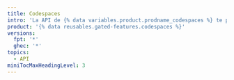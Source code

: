 ```yaml
---
title: Codespaces
intro: 'La API de {% data variables.product.prodname_codespaces %} te permite administrar tus codespaces utilizando la API de REST.'
product: '{% data reusables.gated-features.codespaces %}'
versions:
  fpt: '*'
  ghec: '*'
topics:
  - API
miniTocMaxHeadingLevel: 3
---
```


<!--
  Operations are automatically generated. Markdown for this page is located in data/reusables/rest-reference/codespaces
-->
